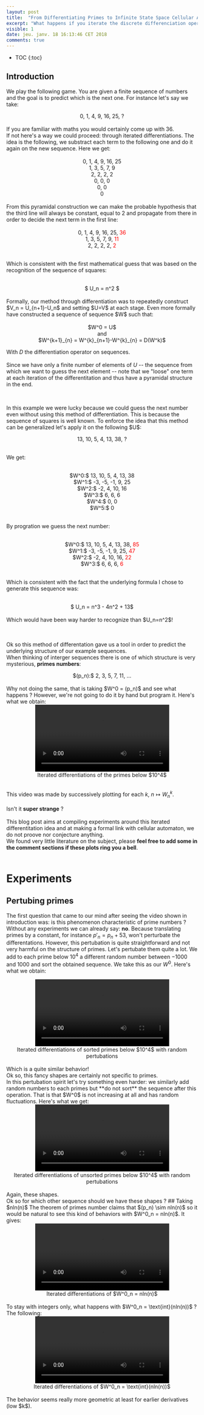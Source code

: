 ```yaml
---
layout: post
title:  "From Differentiating Primes to Infinite State Space Cellular Automaton"
excerpt: "What happens if you iterate the discrete differenciation operator to the sequence of primes numbers ?"
visible: 1
date: jeu. janv. 18 16:13:46 CET 2018
comments: true
---
```


* TOC
{:toc}

## Introduction
<p>
We play the following game. You are given a finite sequence of numbers and the goal is to predict which is the next one.     
For instance let's say we take:

<center>
0, 1, 4, 9, 16, 25, ?
</center>
<br/>
If you are familiar with maths you would certainly come up with 36.   <br/>  
If not here's a way we could proceed: through iterated differentiations.    
The idea is the following, we substract each term to the following one and do it again on the new sequence. Here we get:  <br/>   
<center>
<br/>
0, 1, 4, 9, 16, 25<br/>
1, 3, 5, 7, 9<br/>
2, 2, 2, 2<br/>      
0, 0, 0<br/>
0, 0<br/>
0     
</center> <br/>
From this pyramidal construction we can make the probable hypothesis that the third line will always be constant, equal to 2 and propagate 
from there in order to decide the next term in the first line:   
<center>
<br/>
0, 1, 4, 9, 16, 25, <span style="color:red">36</span><br/>
1, 3, 5, 7, 9, <span style="color:red">11</span><br/>
2, 2, 2, 2, <span style="color:red">2</span><br/>         
</center> <br/>

Which is consistent with the first mathematical guess that was based on the recognition of the sequence of squares:   
<center>
<br/>
$ U_n = n^2 $
</center>
<br/>
Formally, our method through differentiation was to repeatedly construct $V_n = U_{n+1}-U_n$ and setting $U=V$ at each stage. Even more formally have constructed a sequence of sequence $W$ such that:    

<center>
<br/>
$W^0 = U$ <br/>
and <br/>
$W^{k+1}_{n} = W^{k}_{n+1}-W^{k}_{n} = D(W^k)$
<br/>
</center>      


With $D$ the differentiation operator on sequences.       <br/><br/>
Since we have only a finite number of elements of $U$ -- the sequence from which we want to guess the next element -- note that we "loose" one term at each iteration of the differentitation and thus have a pyramidal structure in the end. <br/>
</p>
<br/>
<p>
In this example we were lucky because we could guess the next number even without using this method of differentiation. This is because the sequence of squares is well known. To enforce the idea that this method can be generalized let's apply it on the following $U$:
<center>
13, 10, 5, 4, 13, 38, ?
</center>
<br/>

We get:
<center>
<br/>
$W^0:$ 13, 10, 5, 4, 13, 38<br/>
$W^1:$ -3, -5, -1, 9, 25<br/>
$W^2:$ -2, 4, 10, 16<br/>      
$W^3:$ 6, 6, 6<br/>
$W^4:$ 0, 0<br/>
$W^5:$ 0     
</center> <br/>

By progration we guess the next number:
<center>
<br/>
$W^0:$ 13, 10, 5, 4, 13, 38, <span style="color:red">85</span><br/>
$W^1:$ -3, -5, -1, 9, 25, <span style="color:red">47</span><br/>
$W^2:$ -2, 4, 10, 16, <span style="color:red">22</span><br/>
$W^3:$ 6, 6, 6, <span style="color:red">6</span>    
</center> <br/>


Which is consistent with the fact that the underlying formula I chose to generate this sequence was:     
<center>
    <br/>
$ U_n = n^3 - 4n^2 + 13$
</center>
<br/>
Which would have been way harder to recognize than $U_n=n^2$!
</p>

<br/><br/>
Ok so this method of differentation gave us a tool in order to predict the underlying structure of our example sequences.       
When thinking of interger sequences there is one of which structure is very mysterious, **primes numbers**:
<center>
$(p_n):$ 2, 3, 5, 7, 11, ...
<br/>
<br/>
</center>  
Why not doing the same, that is taking $W^0 = (p_n)$ and see what happens ? However, we're not going to do it by hand but program it. Here's what we obtain:



<center>
<div class="imgcap">
    <video width="70%" controls>
      <source type="video/mp4" src="/assets/primes/videos/primes.mp4">
      Your browser does not support the video tag.
    </video>
    <div class="thecap">Iterated differentiations of the primes below $10^4$</div>
</div>
<br/>
</center>
 
This video was made by successively plotting for each $k$, $n \mapsto W^{k}_{n}$.       <br/><br/>
Isn't it **super strange** ?    <br/><br/>
This blog post aims at compiling experiments around this iterated differentitation idea and at making a formal link with cellular automaton, we do not proove nor conjecture anything.    
We found very little literature on the subject, please **feel free to add some in the comment sections if these plots ring you a bell**.
<br/><br/>
# Experiments
## Pertubing primes
The first question that came to our mind after seeing the video shown in introduction was: is this phenomenon characteristic of prime numbers ?    
Without any experiments we can already say: **no**. Because translating primes by a constant, for instance $p'_n=p_n+53$, won't perturbate the differentations. However, this pertubation is quite straightforward and not very harmful on the structure of primes. Let's pertubate them quite a lot.
We add to each prime below $10^4$ a different random number between $-1000$ and $1000$ and sort the obtained sequence. We take this as our $W^0$. Here's what we obtain:
<center>
<div class="imgcap">
    <video width="70%" controls>
      <source type="video/mp4" src="/assets/primes/videos/primes2.mp4">
      Your browser does not support the video tag.
    </video>
    <div class="thecap">Iterated differentiations of sorted primes below $10^4$ with random pertubations</div>
</div>
<br/>
</center>
Which is a quite similar behavior!    
<br/>
Ok so, this fancy shapes are certainly not specific to primes.
<br/>
In this pertubation spirit let's try something even harder: we similarly add random numbers to each primes but **do not sort** the sequence after this operation. That is that $W^0$ is not increasing at all and has random fluctuations. Here's what we get:
<center>
<div class="imgcap">
    <video width="70%" controls>
      <source type="video/mp4" src="/assets/primes/videos/primes3.mp4">
      Your browser does not support the video tag.
    </video>
    <div class="thecap">Iterated differentiations of unsorted primes below $10^4$ with random pertubations</div>
</div>
<br/>
</center>
Again, these shapes.<br/>
Ok so for which other sequence should we have these shapes ?
## Taking $nln(n)$
The theorem of primes number claims that $(p_n) \sim nln(n)$ so it would be natural to see this kind of behaviors with $W^0_n = nln(n)$.   
It gives:
<center>
<div class="imgcap">
    <video width="70%" controls>
      <source type="video/mp4" src="/assets/primes/videos/nln.mp4">
      Your browser does not support the video tag.
    </video>
    <div class="thecap">Iterated differentiations of $W^0_n = nln(n)$</div>
</div>
<br/>
</center>
To stay with integers only, what happens with $W^0_n = \text{int}(nln(n))$ ? The following:
<center>
<div class="imgcap">
    <video width="70%" controls>
      <source type="video/mp4" src="/assets/primes/videos/nlnent.mp4">
      Your browser does not support the video tag.
    </video>
    <div class="thecap">Iterated differentiations of $W^0_n = \text{int}(nln(n))$</div>
</div>
<br/>
</center>
The behavior seems really more geometric at least for earlier derivatives (low $k$).
